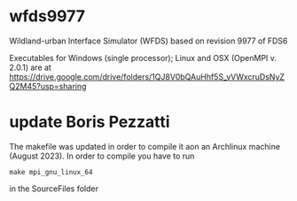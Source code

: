 # wfds9977
Wildland-urban Interface Simulator (WFDS) based on revision 9977 of FDS6

Executables for Windows (single processor); Linux and OSX (OpenMPI v. 2.0.1) are at
https://drive.google.com/drive/folders/1QJ8V0bQAuHhf5S_vVWxcruDsNyZQ2M45?usp=sharing 


# update Boris Pezzatti
The makefile was updated in order to compile it aon an Archlinux machine (August 2023).
In order to compile you have to run 

    make mpi_gnu_linux_64

in the SourceFiles folder
